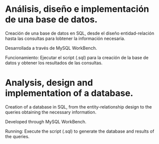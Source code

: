 # Análisis, diseño e implementación de una base de datos.

Creación de una base de datos en SQL, desde el diseño entidad-relación hasta las consultas para lobtener la información necesaria.

Desarrollada a través de MySQL WorkBench.

Funcionamiento: Ejecutar el script (.sql) para la creación de la base de datos y obtener los resultados de las consultas.

# Analysis, design and implementation of a database.

Creation of a database in SQL, from the entity-relationship design to the queries obtaining the necessary information.

Developed through MySQL WorkBench.

Running: Execute the script (.sql) to generate the database and results of the queries.
